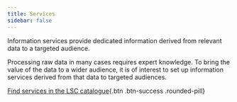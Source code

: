 ```yaml
---
title: Services
sidebar: false
---
```


Information services provide dedicated information derived from relevant data to a targeted audience.

Processing raw data in many cases requires expert knowledge. To bring the value of the data to a wider audience, it is of interest to set up information services derived from that data to targeted audiences.

[Find services in the LSC catalogue](https://kenya.lsc-hubs.org/collections/metadata:main/items?type=service){.btn .btn-success .rounded-pill}